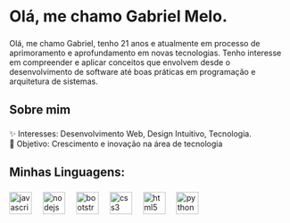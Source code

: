 <h1 align="left">Olá, me chamo Gabriel Melo.</h1>

###

<p align="left">Olá, me chamo Gabriel, tenho 21 anos e atualmente em processo de aprimoramento e aprofundamento em novas tecnologias. Tenho interesse em compreender e aplicar conceitos que envolvem desde o desenvolvimento de software até boas práticas em programação e arquitetura de sistemas.</p>

###

<h2 align="left">Sobre mim</h2>

###

<p align="left">✨ Interesses: Desenvolvimento Web, Design Intuitivo, Tecnologia.<br>🎯 Objetivo: Crescimento e inovação na área de tecnologia</p>

###

<h2 align="left">Minhas Linguagens:</h2>

###

<div align="left">
  <img src="https://cdn.jsdelivr.net/gh/devicons/devicon/icons/javascript/javascript-original.svg" height="40" alt="javascript logo"  />
  <img width="12" />
  <img src="https://cdn.jsdelivr.net/gh/devicons/devicon/icons/nodejs/nodejs-original.svg" height="40" alt="nodejs logo"  />
  <img width="12" />
  <img src="https://cdn.jsdelivr.net/gh/devicons/devicon/icons/bootstrap/bootstrap-original.svg" height="40" alt="bootstrap logo"  />
  <img width="12" />
  <img src="https://cdn.jsdelivr.net/gh/devicons/devicon/icons/css3/css3-original.svg" height="40" alt="css3 logo"  />
  <img width="12" />
  <img src="https://cdn.jsdelivr.net/gh/devicons/devicon/icons/html5/html5-original.svg" height="40" alt="html5 logo"  />
  <img width="12" />
  <img src="https://cdn.jsdelivr.net/gh/devicons/devicon/icons/python/python-original.svg" height="40" alt="python logo"  />
</div>

###

